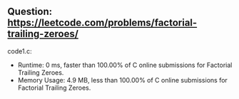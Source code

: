 ## Question: https://leetcode.com/problems/factorial-trailing-zeroes/

code1.c:
* Runtime: 0 ms, faster than 100.00% of C online submissions for Factorial Trailing Zeroes.
* Memory Usage: 4.9 MB, less than 100.00% of C online submissions for Factorial Trailing Zeroes.